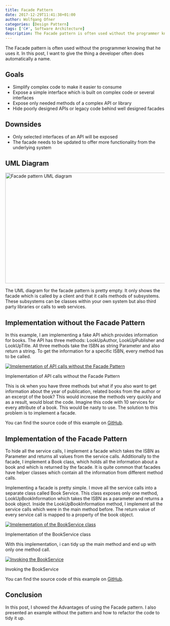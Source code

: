 ```yaml
---
title: Facade Pattern
date: 2017-12-29T11:41:38+01:00
author: Wolfgang Ofner
categories: [Design Pattern]
tags: ['C#', Software Architecture]
description: The Facade pattern is often used without the programmer knowing that he uses it. In this post I want to give the thing a developer often does automatically a name.
---
```

The Facade pattern is often used without the programmer knowing that he uses it. In this post, I want to give the thing a developer often does automatically a name.

## Goals

  * Simplify complex code to make it easier to consume
  * Expose a simple interface which is built on complex code or several interfaces
  * Expose only needed methods of a complex API or library
  * Hide poorly designed APIs or legacy code behind well designed facades

## Downsides

  * Only selected interfaces of an API will be exposed
  * The facade needs to be updated to offer more functionality from the underlying system

## UML Diagram

[<img loading="lazy" class="aligncenter wp-image-489" src="/assets/img/posts/2017/12/Facade-pattern-UML-diagram.jpg" alt="Facade pattern UML diagram" width="700" height="349" />](/assets/img/posts/2017/12/Facade-pattern-UML-diagram.jpg)

The UML diagram for the facade pattern is pretty empty. It only shows the facade which is called by a client and that it calls methods of subsystems. These subsystems can be classes within your own system but also third party libraries or calls to web services.

## Implementation without the Facade Pattern

In this example, I am implementing a fake API which provides information for books. The API has three methods: LookUpAuthor, LookUpPublisher and LookUpTitle. All three methods take the ISBN as string Parameter and also return a string. To get the information for a specific ISBN, every method has to be called.

<div class="col-12 col-sm-10 aligncenter">
  <a href="/assets/img/posts/2017/12/WithoutFacadePattern.jpg"><img loading="lazy" src="/assets/img/posts/2017/12/WithoutFacadePattern.jpg" alt="Implementation of API calls without the Facade Pattern" /></a>
  
  <p>
    Implementation of API calls without the Facade Pattern
  </p>
</div>

This is ok when you have three methods but what if you also want to get information about the year of publication, related books from the author or an excerpt of the book? This would increase the methods very quickly and as a result, would bloat the code. Imagine this code with 10 services for every attribute of a book. This would be nasty to use. The solution to this problem is to implement a facade.

You can find the source code of this example on [GitHub](https://github.com/WolfgangOfner/WithoutFacadePattern).

## Implementation of the Facade Pattern

To hide all the service calls, I implement a facade which takes the ISBN as Parameter and returns all values from the service calls. Additionally to the facade, I implement a Book class, which holds all the information about a book and which is returned by the facade. It is quite common that facades have helper classes which contain all the information from different method calls.

Implementing a facade is pretty simple. I move all the service calls into a separate class called Book Service. This class exposes only one method, LookUpBookInformation which takes the ISBN as a parameter and returns a book object. Inside the LookUpBookInformation method, I implement all the service calls which were in the main method before. The return value of every service call is mapped to a property of the book object.

<div class="col-12 col-sm-10 aligncenter">
  <a href="/assets/img/posts/2017/12/Implementation-of-the-BookService-class.jpg"><img loading="lazy" src="/assets/img/posts/2017/12/Implementation-of-the-BookService-class.jpg" alt="Implementation of the BookService class" /></a>
  
  <p>
    Implementation of the BookService class
  </p>
</div>

With this implementation, i can tidy up the main method and end up with only one method call.

<div class="col-12 col-sm-10 aligncenter">
  <a href="/assets/img/posts/2017/12/Invoking-the-BookService.jpg"><img loading="lazy" src="/assets/img/posts/2017/12/Invoking-the-BookService.jpg" alt="Invoking the BookService" /></a>
  
  <p>
    Invoking the BookService
  </p>
</div>

You can find the source code of this example on <a href="https://github.com/WolfgangOfner/FacadePattern" target="_blank" rel="noopener">GitHub</a>.

## Conclusion

In this post, I showed the Advantages of using the Facade pattern. I also presented an example without the pattern and how to refactor the code to tidy it up.